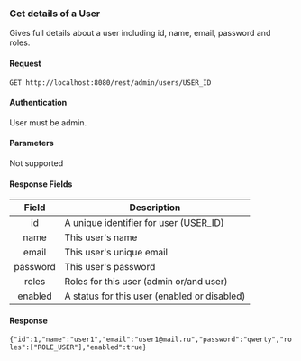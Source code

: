### Get details of a User
Gives full details about a user including id, name, email, password and roles.

#### Request
`GET http://localhost:8080/rest/admin/users/USER_ID`

#### Authentication
User must be admin.

#### Parameters
Not supported

#### Response Fields
|  Field   | Description                                      |
|:--------:|--------------------------------------------------|
|    id    | A unique identifier for user (USER_ID)           |
|   name   | This user's name                                 |
|   email  | This user's unique email                         |
| password | This user's password                             |
|   roles  | Roles for this user (admin or/and user)          |
| enabled  | A status for this user (enabled or disabled)     |

#### Response
```{"id":1,"name":"user1","email":"user1@mail.ru","password":"qwerty","roles":["ROLE_USER"],"enabled":true}```
